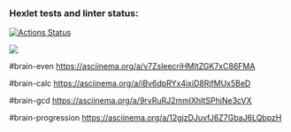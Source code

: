 ### Hexlet tests and linter status:
[![Actions Status](https://github.com/DanilSQEP/python-project-49/workflows/hexlet-check/badge.svg)](https://github.com/DanilSQEP/python-project-49/actions)

<a href="https://codeclimate.com/github/DanilSQEP/python-project-49/maintainability"><img src="https://api.codeclimate.com/v1/badges/78d6f2501e335359e7ff/maintainability" /></a>

#brain-even
https://asciinema.org/a/v7ZsleecriHMItZGK7xC86FMA

#brain-calc
https://asciinema.org/a/iBv6dpRYx4ixiD8RjfMUx5BeD

#brain-gcd
https://asciinema.org/a/9rvRuRJ2mmlXhItSPhjNe3cVX

#brain-progression
https://asciinema.org/a/12gjzDJuvfJ6Z7GbaJ6LQbpzH
